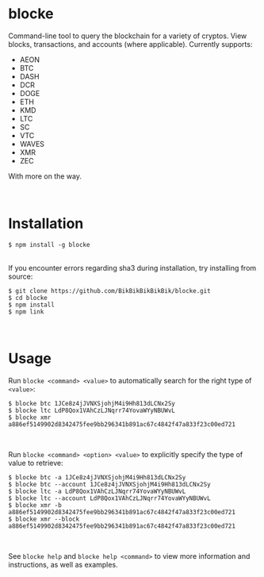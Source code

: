 # blocke
Command-line tool to query the blockchain for a variety of cryptos. View blocks, transactions, and accounts (where applicable). Currently supports:
* AEON
* BTC
* DASH
* DCR
* DOGE
* ETH
* KMD
* LTC
* SC
* VTC
* WAVES
* XMR
* ZEC

With more on the way.

<br />

# Installation
```
$ npm install -g blocke
```

<br />
If you encounter errors regarding sha3 during installation, try installing from source:

```
$ git clone https://github.com/BikBikBikBikBik/blocke.git
$ cd blocke
$ npm install
$ npm link
```

<br />

# Usage
Run `blocke <command> <value>` to automatically search for the right type of `<value>`:

```
$ blocke btc 1JCe8z4jJVNXSjohjM4i9Hh813dLCNx2Sy
$ blocke ltc LdP8Qox1VAhCzLJNqrr74YovaWYyNBUWvL
$ blocke xmr a886ef5149902d8342475fee9bb296341b891ac67c4842f47a833f23c00ed721
```

<br />

Run `blocke <command> <option> <value>` to explicitly specify the type of value to retrieve:

```
$ blocke btc -a 1JCe8z4jJVNXSjohjM4i9Hh813dLCNx2Sy
$ blocke btc --account 1JCe8z4jJVNXSjohjM4i9Hh813dLCNx2Sy
$ blocke ltc -a LdP8Qox1VAhCzLJNqrr74YovaWYyNBUWvL
$ blocke ltc --account LdP8Qox1VAhCzLJNqrr74YovaWYyNBUWvL
$ blocke xmr -b a886ef5149902d8342475fee9bb296341b891ac67c4842f47a833f23c00ed721
$ blocke xmr --block a886ef5149902d8342475fee9bb296341b891ac67c4842f47a833f23c00ed721
```

<br />

See `blocke help` and `blocke help <command>` to view more information and instructions, as well as examples.